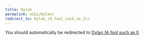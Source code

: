 ```yaml
---
title: Dylan
permalink: wiki/Dylan/
redirect_to: Dylan_(A_fool_such_as_I)/
---
```


You should automatically be redirected to [Dylan (A fool such as I)](Dylan_(A_fool_such_as_I)/)
